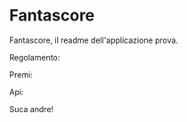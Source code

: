 # Fantascore 

Fantascore, il readme dell'applicazione prova.

Regolamento: 

Premi:

Api:

Suca andre!